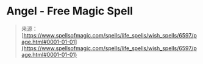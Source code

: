 <!--yml
category: 未分类
date: 2024-06-12 18:41:18
-->

# Angel - Free Magic Spell

> 来源：[https://www.spellsofmagic.com/spells/life_spells/wish_spells/6597/page.html#0001-01-01](https://www.spellsofmagic.com/spells/life_spells/wish_spells/6597/page.html#0001-01-01)